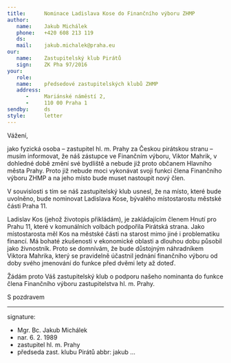 ```yaml
---
title:      Nominace Ladislava Kose do Finančního výboru ZHMP
author:
   name:    Jakub Michálek
   phone:   +420 608 213 119
   ds:      
   mail:    jakub.michalek@praha.eu
our:
   name:    Zastupitelský klub Pirátů
   sign:    ZK Pha 97/2016
your:
   role:    
   name:    předsedové zastupitelských klubů ZHMP
   address:
      -     Mariánské náměstí 2, 
      -     110 00 Praha 1
sendby:     ds
style:      letter
---
```


Vážení,

jako fyzická osoba – zastupitel hl. m. Prahy za Českou pirátskou stranu – musím informovat, že náš zástupce ve Finančním výboru, Viktor Mahrik, v dohledné době změní své bydliště a nebude již proto občanem Hlavního města Prahy. Proto již nebude moci vykonávat svoji funkci člena Finančního výboru ZHMP a na jeho místo bude muset nastoupit nový člen. 

V souvislosti s tím se náš zastupitelský klub usnesl, že na místo, které bude uvolněno, bude nominovat Ladislava Kose, bývalého místostarostu městské části Praha 11.

Ladislav Kos (jehož životopis přikládám), je zakládajícím členem Hnutí pro Prahu 11, které v komunálních volbách podpořila Pirátská strana. Jako místostarosta měl Kos na městské části na starost mimo jiné i problematiku financí. Má bohaté zkušenosti v ekonomické oblasti a dlouhou dobu působil jako živnostník. Proto se domnívám, že bude důstojným náhradníkem Viktora Mahrika, který se pravidelně účastnil jednání finančního výboru od doby svého jmenování do funkce před dvěmi lety až doteď. 

Žádám proto Váš zastupitelský klub o podporu našeho nominanta do funkce člena Finančního výboru zastupitelstva hl. m. Prahy. 

S pozdravem

---
signature: 
  - Mgr. Bc. Jakub Michálek
  - nar. 6. 2. 1989
  - zastupitel hl. m. Prahy
  - předseda zast. klubu Pirátů
abbr:       jakub
...
